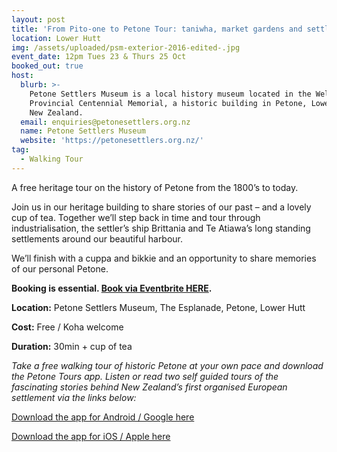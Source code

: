 ```yaml
---
layout: post
title: 'From Pito-one to Petone Tour: taniwha, market gardens and settler’s ships'
location: Lower Hutt
img: /assets/uploaded/psm-exterior-2016-edited-.jpg
event_date: 12pm Tues 23 & Thurs 25 Oct
booked_out: true
host:
  blurb: >-
    Petone Settlers Museum is a local history museum located in the Wellington
    Provincial Centennial Memorial, a historic building in Petone, Lower Hutt,
    New Zealand.
  email: enquiries@petonesettlers.org.nz
  name: Petone Settlers Museum
  website: 'https://petonesettlers.org.nz/'
tag:
  - Walking Tour
---
```

A free heritage tour on the history of Petone from the 1800’s to today.

Join us in our heritage building to share stories of our past – and a lovely cup of tea. Together we’ll step back in time and tour through industrialisation, the settler’s ship Brittania and Te Atiawa’s long standing settlements around our beautiful harbour.

We’ll finish with a cuppa and bikkie and an opportunity to share memories of our personal Petone.

**Booking is essential. **[**Book via Eventbrite HERE**](https://www.eventbrite.co.nz/e/from-pito-one-to-petone-a-history-tour-tickets-48575100433)**.**

**Location:** Petone Settlers Museum, The Esplanade, Petone, Lower Hutt

**Cost:** Free / Koha welcome

**Duration:** 30min + cup of tea

_Take a free walking tour of historic Petone at your own pace and download the Petone Tours app. Listen or read two self guided tours of the fascinating stories behind New Zealand’s first organised European settlement via the links below:_

[Download the app for Android / Google here](https://play.google.com/store/apps/details?id=com.mytoursapp.android.app1001)

[Download the app for iOS / Apple here](https://itunes.apple.com/us/app/tour-petone/id1166368185?mt=8)
